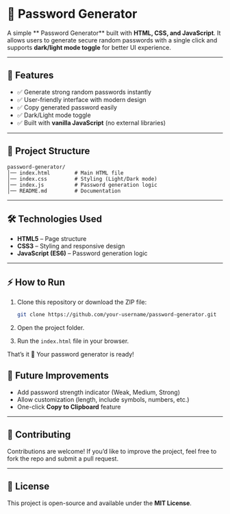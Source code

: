 
# 🔑 Password Generator

A simple ** Password Generator** built with **HTML, CSS, and JavaScript**.
It allows users to generate secure random passwords with a single click and supports **dark/light mode toggle** for better UI experience.

---

## 🚀 Features

* ✅ Generate strong random passwords instantly
* ✅ User-friendly interface with modern design
* ✅ Copy generated password easily
* ✅ Dark/Light mode toggle
* ✅ Built with **vanilla JavaScript** (no external libraries)

---

## 📂 Project Structure

```
password-generator/
│── index.html        # Main HTML file  
│── index.css         # Styling (Light/Dark mode)  
│── index.js          # Password generation logic  
│── README.md         # Documentation  
```

---

## 🛠️ Technologies Used

* **HTML5** – Page structure
* **CSS3** – Styling and responsive design
* **JavaScript (ES6)** – Password generation logic

---

## ⚡ How to Run

1. Clone this repository or download the ZIP file:

   ```bash
   git clone https://github.com/your-username/password-generator.git
   ```

2. Open the project folder.

3. Run the `index.html` file in your browser.

That’s it 🎉 Your password generator is ready!


## 📌 Future Improvements

* Add password strength indicator (Weak, Medium, Strong)
* Allow customization (length, include symbols, numbers, etc.)
* One-click **Copy to Clipboard** feature

---

## 🤝 Contributing

Contributions are welcome! If you’d like to improve the project, feel free to fork the repo and submit a pull request.

---

## 📄 License

This project is open-source and available under the **MIT License**.

